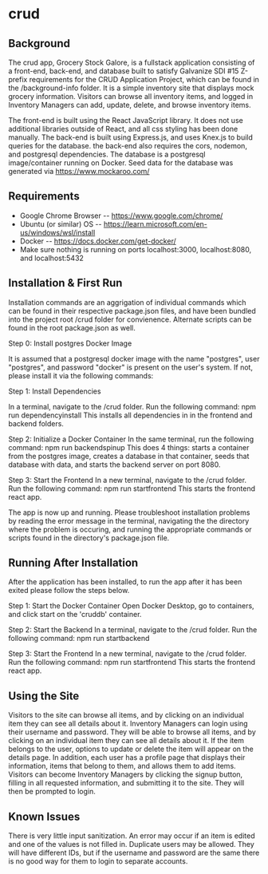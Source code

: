 # crud

Background
--------------------------------
The crud app, Grocery Stock Galore, is a fullstack application consisting of a front-end, back-end, and database built to satisfy Galvanize SDI #15 Z-prefix requirements for the CRUD Application Project, which can be found in the /background-info folder.  It is a simple inventory site that displays mock grocery information.  Visitors can browse all inventory items, and logged in Inventory Managers can add, update, delete, and browse inventory items.

The front-end is built using the React JavaScript library.  It does not use additional libraries outside of React, and all css styling has been done manually.  The back-end is built using Express.js, and uses Knex.js to build queries for the database.  the back-end also requires the cors, nodemon, and postgresql dependencies.  The database is a postgresql image/container running on Docker.  Seed data for the database was generated via https://www.mockaroo.com/

Requirements
--------------------------------
 - Google Chrome Browser -- https://www.google.com/chrome/
 - Ubuntu (or similar) OS -- https://learn.microsoft.com/en-us/windows/wsl/install
 - Docker -- https://docs.docker.com/get-docker/
 - Make sure nothing is running on ports localhost:3000, localhost:8080, and localhost:5432 

Installation & First Run
--------------------------------
Installation commands are an aggrigation of individual commands which can be found in their respective package.json files, and have been bundled into the project root /crud folder for convienence. Alternate scripts can be found in the root package.json as well.

Step 0: Install postgres Docker Image

It is assumed that a postgresql docker image with the name "postgres", user "postgres", and password "docker" is present on the user's system.  If not, please install it via the following commands:

Step 1: Install Dependencies

In a terminal, navigate to the /crud folder.
Run the following command: npm run dependencyinstall
This installs all dependencies in in the frontend and backend folders.

Step 2: Initialize a Docker Container
In the same terminal, run the following command: npm run backendspinup
This does 4 things: starts a container from the postgres image, creates a database in that container, seeds that database with data, and starts the backend server on port 8080.

Step 3: Start the Frontend
In a new terminal, navigate to the /crud folder.
Run the following command: npm run startfrontend
This starts the frontend react app.

The app is now up and running.  Please troubleshoot installation problems by reading the error message in the terminal, navigating the the directory where the problem is occuring, and running the appropriate commands or scripts found in the directory's package.json file.

Running After Installation
--------------------------------
After the application has been installed, to run the app after it has been exited please follow the steps below.

Step 1: Start the Docker Container
Open Docker Desktop, go to containers, and click start on the 'cruddb' container.

Step 2: Start the Backend
In a terminal, navigate to the /crud folder.
Run the following command: npm run startbackend

Step 3: Start the Frontend
In a new terminal, navigate to the /crud folder.
Run the following command: npm run startfrontend
This starts the frontend react app.


Using the Site
--------------------------------
Visitors to the site can browse all items, and by clicking on an individual item they can see all details about it.  Inventory Managers can login using their username and password.  They will be able to browse all items, and by clicking on an individual item they can see all details about it.  If the item belongs to the user, options to update or delete the item will appear on the details page.  In addition, each user has a profile page that displays their information, items that belong to them, and allows them to add items.  Visitors can become Inventory Managers by clicking the signup button, filling in all requested information, and submitting it to the site.  They will then be prompted to login.

Known Issues
--------------------------------

There is very little input sanitization.  An error may occur if an item is edited and one of the values is not filled in.  Duplicate users may be allowed.  They will have different IDs, but if the username and password are the same there is no good way for them to login to separate accounts.